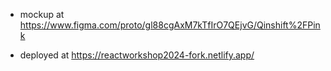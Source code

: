 * mockup at https://www.figma.com/proto/gl88cgAxM7kTfIrO7QEjvG/Qinshift%2FPink

* deployed at https://reactworkshop2024-fork.netlify.app/